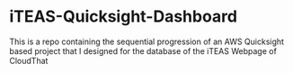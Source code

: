 # iTEAS-Quicksight-Dashboard
This is a repo containing the sequential progression of an AWS Quicksight based project that I designed for the database of the iTEAS Webpage of CloudThat

